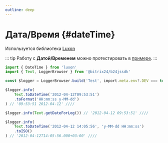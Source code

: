 ```yaml
---
outline: deep
---
```

# Дата/Время {#dateTime}

Используется библиотека [Luxon](https://moment.github.io/luxon/)

::: tip
Работу с **Датой/Временем** можно протестировать в [примере](https://github.com/bitrix24/b24sdk-examples/blob/main/js/02-nuxt-hook/pages/tools/date-time.client.vue).
:::

```ts
import { DateTime } from 'luxon'
import { Text, LoggerBrowser } from '@bitrix24/b24jssdk'

const $logger = LoggerBrowser.build('Test', import.meta.env?.DEV === true)

$logger.info(
	Text.toDateTime('2012-04-12T09:53:51')
	.toFormat('HH:mm:ss y-MM-dd')
) // '09:53:51 2012-04-12' ////

$logger.info(Text.getDateForLog()) // '2012-04-12 09:53:51' ////

$logger.info(
	Text.toDateTime('2012-04-12 14:05:56', 'y-MM-dd HH:mm:ss')
	.toISO()
) // '2012-04-12T14:05:56.000+03:00' ////
```